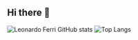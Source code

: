 ## Hi there 👋

![Leonardo Ferri GitHub stats](https://github-readme-stats.vercel.app/api?username=leonardoferri1&show_icons=true&theme=gruvbox)
![Top Langs](https://github-readme-stats.vercel.app/api/top-langs/?username=leonardoferri1&layout=compact&theme=gruvbox)
